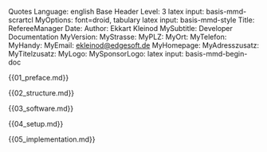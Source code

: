Quotes Language:		english
Base Header Level:	3
latex input:				basis-mmd-scrartcl
MyOptions:					font=droid, tabulary
latex input:				basis-mmd-style
Title:							RefereeManager
Date:
Author:							Ekkart Kleinod
MySubtitle:					Developer Documentation
MyVersion:
MyStrasse:
MyPLZ:
MyOrt:
MyTelefon:
MyHandy:
MyEmail:						ekleinod@edgesoft.de
MyHomepage:
MyAdresszusatz:
MyTitelzusatz:
MyLogo:
MySponsorLogo:
latex input:				basis-mmd-begin-doc

<!-- \maketitle -->

<!-- \tableofcontents -->

<!-- \cleardoublepage -->
{{01_preface.md}}

<!-- \cleardoublepage -->
{{02_structure.md}}

<!-- \cleardoublepage -->
{{03_software.md}}

<!-- \cleardoublepage -->
{{04_setup.md}}

<!-- \cleardoublepage -->
{{05_implementation.md}}
